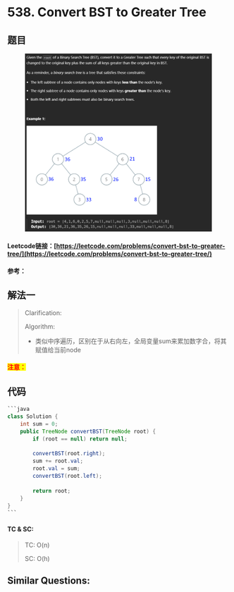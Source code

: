 # 538. Convert BST to Greater Tree

## 题目

<figure><img src="../../.gitbook/assets/image (227).png" alt=""><figcaption></figcaption></figure>

#### Leetcode链接：[https://leetcode.com/problems/convert-bst-to-greater-tree/](https://leetcode.com/problems/convert-bst-to-greater-tree/)

#### 参考：

## 解法一

> Clarification:&#x20;
>
> Algorithm:&#x20;
>
> * 类似中序遍历，区别在于从右向左，全局变量sum来累加数字合，将其赋值给当前node

#### <mark style="color:red;">注意：</mark>

## 代码

````java
```java
class Solution {
    int sum = 0;
    public TreeNode convertBST(TreeNode root) {
        if (root == null) return null;

        convertBST(root.right);
        sum += root.val;
        root.val = sum;
        convertBST(root.left);

        return root;
    }
}
```
````

#### TC & SC:&#x20;

> TC: O(n)
>
> SC: O(h)

## **Similar Questions:**&#x20;

